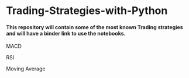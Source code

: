 # Trading-Strategies-with-Python
#### This repository will contain some of the most known Trading strategies and will have a binder link to use the notebooks.

MACD

RSI

Moving Average
